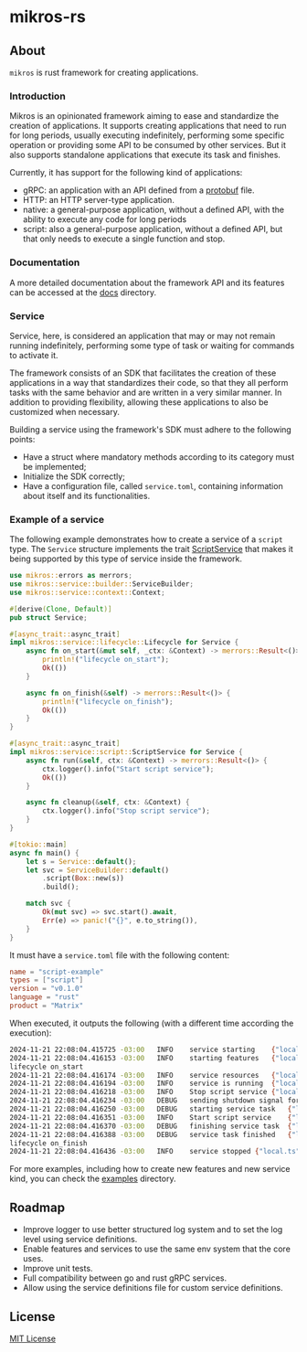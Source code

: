 # mikros-rs

## About

`mikros` is rust framework for creating applications.

### Introduction

Mikros is an opinionated framework aiming to ease and standardize the creation
of applications. It supports creating applications that need to run for long
periods, usually executing indefinitely, performing some specific operation or
providing some API to be consumed by other services. But it also supports
standalone applications that execute its task and finishes.

Currently, it has support for the following kind of applications:

* gRPC: an application with an API defined from a [protobuf](https://protobuf.dev) file.
* HTTP: an HTTP server-type application.
* native: a general-purpose application, without a defined API, with the ability to execute any code for long periods
* script: also a general-purpose application, without a defined API, but that only needs to execute a single function and stop.

### Documentation

A more detailed documentation about the framework API and its features can be
accessed at the [docs](docs/mikros.md) directory.

### Service

Service, here, is considered an application that may or may not remain running
indefinitely, performing some type of task or waiting for commands to activate it.

The framework consists of an SDK that facilitates the creation of these applications
in a way that standardizes their code, so that they all perform tasks with the
same behavior and are written in a very similar manner. In addition to providing
flexibility, allowing these applications to also be customized when necessary.

Building a service using the framework's SDK must adhere to the following points:

* Have a struct where mandatory methods according to its category must be implemented;
* Initialize the SDK correctly;
* Have a configuration file, called `service.toml`, containing information about itself and its functionalities.

### Example of a service

The following example demonstrates how to create a service of a `script`
type. The `Service` structure implements the trait [ScriptService](src/service/script/mod.rs)
that makes it being supported by this type of service inside the framework.

```rust
use mikros::errors as merrors;
use mikros::service::builder::ServiceBuilder;
use mikros::service::context::Context;

#[derive(Clone, Default)]
pub struct Service;

#[async_trait::async_trait]
impl mikros::service::lifecycle::Lifecycle for Service {
    async fn on_start(&mut self, _ctx: &Context) -> merrors::Result<()> {
        println!("lifecycle on_start");
        Ok(())
    }

    async fn on_finish(&self) -> merrors::Result<()> {
        println!("lifecycle on_finish");
        Ok(())
    }
}

#[async_trait::async_trait]
impl mikros::service::script::ScriptService for Service {
    async fn run(&self, ctx: &Context) -> merrors::Result<()> {
        ctx.logger().info("Start script service");
        Ok(())
    }

    async fn cleanup(&self, ctx: &Context) {
        ctx.logger().info("Stop script service");
    }
}

#[tokio::main]
async fn main() {
    let s = Service::default();
    let svc = ServiceBuilder::default()
        .script(Box::new(s))
        .build();

    match svc {
        Ok(mut svc) => svc.start().await,
        Err(e) => panic!("{}", e.to_string()),
    }
}
```

It must have a `service.toml` file with the following content:

```toml
name = "script-example"
types = ["script"]
version = "v0.1.0"
language = "rust"
product = "Matrix"
```
When executed, it outputs the following (with a different time according the execution):

```bash
2024-11-21 22:08:04.415725 -03:00	INFO	service starting	{"local.ts":1732237684,"svc.version":"v0.1.0","svc.language":"rust","local.ts_ms":1732237684415,"svc.name":"script-example","svc.product":"Matrix"}
2024-11-21 22:08:04.416153 -03:00	INFO	starting features	{"local.ts":1732237684,"svc.version":"v0.1.0","svc.language":"rust","local.ts_ms":1732237684416,"svc.name":"script-example","svc.product":"Matrix"}
lifecycle on_start
2024-11-21 22:08:04.416174 -03:00	INFO	service resources	{"local.ts":1732237684,"svc.version":"v0.1.0","svc.language":"rust","local.ts_ms":1732237684416,"svc.name":"script-example","svc.product":"Matrix"}
2024-11-21 22:08:04.416194 -03:00	INFO	service is running	{"local.ts":1732237684,"svc.version":"v0.1.0","svc.language":"rust","local.ts_ms":1732237684416,"kind":"script","svc.name":"script-example","svc.product":"Matrix"}
2024-11-21 22:08:04.416218 -03:00	INFO	Stop script service	{"local.ts":1732237684,"svc.version":"v0.1.0","svc.language":"rust","local.ts_ms":1732237684416,"svc.name":"script-example","svc.product":"Matrix"}
2024-11-21 22:08:04.416234 -03:00	DEBUG	sending shutdown signal for service tasks	{"local.ts":1732237684,"svc.version":"v0.1.0","svc.language":"rust","local.ts_ms":1732237684416,"svc.name":"script-example","svc.product":"Matrix"}
2024-11-21 22:08:04.416250 -03:00	DEBUG	starting service task	{"local.ts":1732237684,"svc.version":"v0.1.0","svc.language":"rust","local.ts_ms":1732237684416,"task_name":"script","svc.name":"script-example","svc.product":"Matrix"}
2024-11-21 22:08:04.416351 -03:00	INFO	Start script service	{"local.ts":1732237684,"svc.version":"v0.1.0","svc.language":"rust","local.ts_ms":1732237684416,"svc.name":"script-example","svc.product":"Matrix"}
2024-11-21 22:08:04.416370 -03:00	DEBUG	finishing service task	{"local.ts":1732237684,"svc.version":"v0.1.0","svc.language":"rust","local.ts_ms":1732237684416,"task_name":"script","svc.name":"script-example","svc.product":"Matrix"}
2024-11-21 22:08:04.416388 -03:00	DEBUG	service task finished	{"local.ts":1732237684,"svc.version":"v0.1.0","svc.language":"rust","local.ts_ms":1732237684416,"task_name":"script","svc.name":"script-example","svc.product":"Matrix"}
lifecycle on_finish
2024-11-21 22:08:04.416436 -03:00	INFO	service stopped	{"local.ts":1732237684,"svc.version":"v0.1.0","svc.language":"rust","local.ts_ms":1732237684416,"svc.name":"script-example","svc.product":"Matrix"}
```

For more examples, including how to create new features and new service kind,
you can check the [examples](examples) directory.

## Roadmap

* Improve logger to use better structured log system and to set the log level
using service definitions.
* Enable features and services to use the same env system that the core uses.
* Improve unit tests.
* Full compatibility between go and rust gRPC services.
* Allow using the service definitions file for custom service definitions.

## License

[MIT License](LICENSE)
